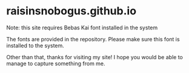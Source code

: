 # raisinsnobogus.github.io
Note: this site requires Bebas Kai font installed in the system

The fonts are provided in the repository. Please make sure this font is installed to the system.

Other than that, thanks for visiting my site! I hope you would be able to manage to capture something from me.
